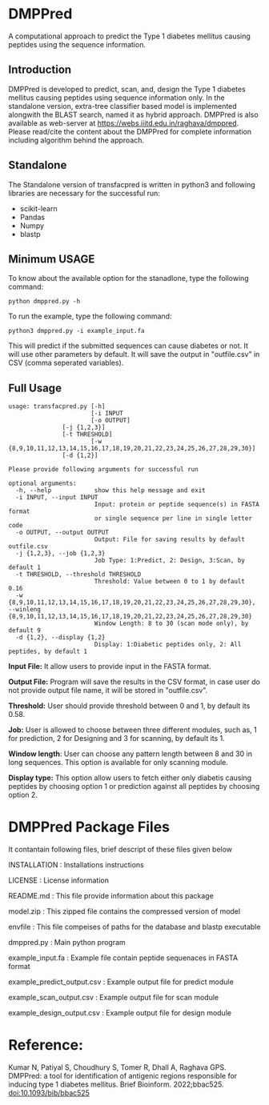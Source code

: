 # **DMPPred**
A computational approach to predict the Type 1 diabetes mellitus causing peptides using the sequence information.
## Introduction
DMPPred is developed to predict, scan, and, design the Type 1 diabetes mellitus causing peptides using sequence information only. In the standalone version, extra-tree classifier based model is implemented alongwith the BLAST search, named it as hybrid approach.
DMPPred is also available as web-server at https://webs.iiitd.edu.in/raghava/dmppred. Please read/cite the content about the DMPPred for complete information including algorithm behind the approach.

## Standalone
The Standalone version of transfacpred is written in python3 and following libraries are necessary for the successful run:
- scikit-learn
- Pandas
- Numpy
- blastp

## Minimum USAGE
To know about the available option for the stanadlone, type the following command:
```
python dmppred.py -h
```
To run the example, type the following command:
```
python3 dmppred.py -i example_input.fa
```
This will predict if the submitted sequences can cause diabetes or not. It will use other parameters by default. It will save the output in "outfile.csv" in CSV (comma seperated variables).

## Full Usage
```
usage: transfacpred.py [-h] 
                       [-i INPUT 
                       [-o OUTPUT]
		       [-j {1,2,3}]
		       [-t THRESHOLD]
                       [-w {8,9,10,11,12,13,14,15,16,17,18,19,20,21,22,23,24,25,26,27,28,29,30}]
		       [-d {1,2}]
```
```
Please provide following arguments for successful run

optional arguments:
  -h, --help            show this help message and exit
  -i INPUT, --input INPUT
                        Input: protein or peptide sequence(s) in FASTA format
                        or single sequence per line in single letter code
  -o OUTPUT, --output OUTPUT
                        Output: File for saving results by default outfile.csv
  -j {1,2,3}, --job {1,2,3}
                        Job Type: 1:Predict, 2: Design, 3:Scan, by default 1
  -t THRESHOLD, --threshold THRESHOLD
                        Threshold: Value between 0 to 1 by default 0.16
  -w {8,9,10,11,12,13,14,15,16,17,18,19,20,21,22,23,24,25,26,27,28,29,30}, --winleng {8,9,10,11,12,13,14,15,16,17,18,19,20,21,22,23,24,25,26,27,28,29,30}
                        Window Length: 8 to 30 (scan mode only), by default 9
  -d {1,2}, --display {1,2}
                        Display: 1:Diabetic peptides only, 2: All peptides, by default 1
```

**Input File:** It allow users to provide input in the FASTA format.

**Output File:** Program will save the results in the CSV format, in case user do not provide output file name, it will be stored in "outfile.csv".

**Threshold:** User should provide threshold between 0 and 1, by default its 0.58.

**Job:** User is allowed to choose between three different modules, such as, 1 for prediction, 2 for Designing and 3 for scanning, by default its 1.

**Window length**: User can choose any pattern length between 8 and 30 in long sequences. This option is available for only scanning module.

**Display type:** This option allow users to fetch either only diabetis causing peptides by choosing option 1 or prediction against all peptides by choosing option 2.

DMPPred Package Files
=======================
It contantain following files, brief descript of these files given below

INSTALLATION                    : Installations instructions

LICENSE                         : License information

README.md                       : This file provide information about this package

model.zip                       : This zipped file contains the compressed version of model

envfile                         : This file compeises of paths for the database and blastp executable

dmppred.py                      : Main python program

example_input.fa                : Example file contain peptide sequenaces in FASTA format

example_predict_output.csv      : Example output file for predict module

example_scan_output.csv         : Example output file for scan module

example_design_output.csv       : Example output file for design module

# **Reference:**

Kumar N, Patiyal S, Choudhury S, Tomer R, Dhall A, Raghava GPS. DMPPred: a tool for identification of antigenic regions responsible for inducing type 1 diabetes mellitus. Brief Bioinform. 2022;bbac525. <a href="https://pubmed.ncbi.nlm.nih.gov/36524996/">doi:10.1093/bib/bbac525</a>

